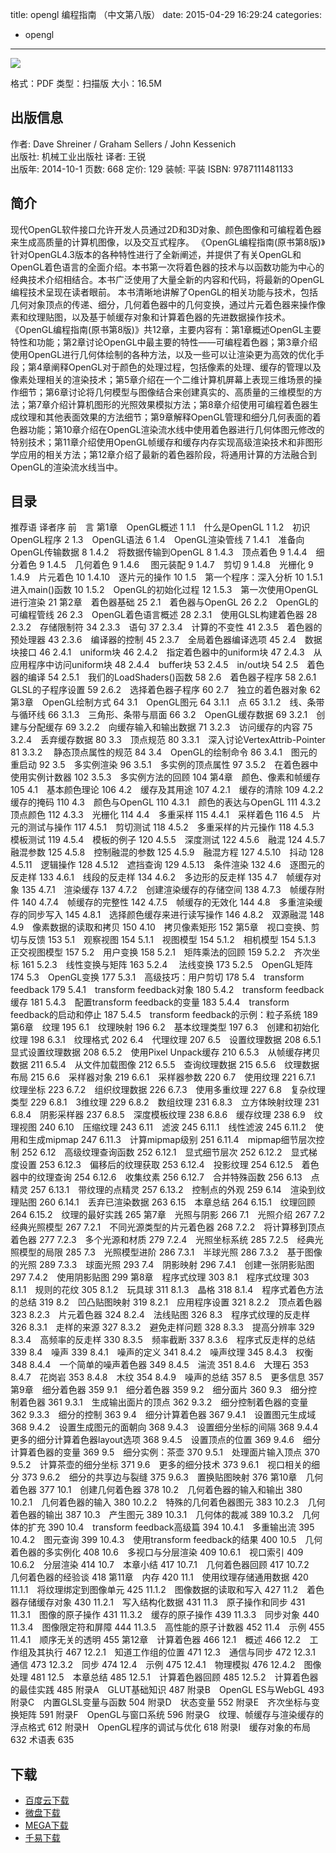 title: opengl 编程指南 （中文第八版）
date: 2015-04-29 16:29:24
categories:
  - opengl
---

![](http://img3.douban.com/lpic/s27729014.jpg)

格式：PDF
类型：扫描版
大小：16.5M

<!--more-->

## 出版信息 ##

作者: Dave Shreiner / Graham Sellers / John Kessenich  
出版社: 机械工业出版社
译者: 王锐  
出版年: 2014-10-1
页数: 668
定价: 129
装帧: 平装
ISBN: 9787111481133

## 简介 ##

现代OpenGL软件接口允许开发人员通过2D和3D对象、颜色图像和可编程着色器来生成高质量的计算机图像，以及交互式程序。
《OpenGL编程指南(原书第8版)》针对OpenGL4.3版本的各种特性进行了全新阐述，并提供了有关OpenGL和OpenGL着色语言的全面介绍。本书第一次将着色器的技术与以函数功能为中心的经典技术介绍相结合。本书广泛使用了大量全新的内容和代码，将最新的OpenGL编程技术呈现在读者眼前。
本书清晰地讲解了OpenGL的相关功能与技术，包括几何对象顶点的传递、细分，几何着色器中的几何变换，通过片元着色器来操作像素和纹理贴图，以及基于帧缓存对象和计算着色器的先进数据操作技术。
《OpenGL编程指南(原书第8版)》共12章，主要内容有：第1章概述OpenGL主要特性和功能；第2章讨论OpenGL中最主要的特性——可编程着色器；第3章介绍使用OpenGL进行几何体绘制的各种方法，以及一些可以让渲染更为高效的优化手段；第4章阐释OpenGL对于颜色的处理过程，包括像素的处理、缓存的管理以及像素处理相关的渲染技术；第5章介绍在一个二维计算机屏幕上表现三维场景的操作细节；第6章讨论将几何模型与图像结合来创建真实的、高质量的三维模型的方法；第7章介绍计算机图形的光照效果模拟方法；第8章介绍使用可编程着色器生成纹理和其他表面效果的方法细节；第9章解释OpenGL管理和细分几何表面的着色器功能；第10章介绍在OpenGL渲染流水线中使用着色器进行几何体图元修改的特别技术；第11章介绍使用OpenGL帧缓存和缓存内存实现高级渲染技术和非图形学应用的相关方法；第12章介绍了最新的着色器阶段，将通用计算的方法融合到OpenGL的渲染流水线当中。

## 目录 ##

推荐语
译者序
前　言
第1章　OpenGL概述 1
1.1　什么是OpenGL 1
1.2　初识OpenGL程序 2
1.3　OpenGL语法 6
1.4　OpenGL渲染管线 7
1.4.1　准备向OpenGL传输数据 8
1.4.2　将数据传输到OpenGL 8
1.4.3　顶点着色 9
1.4.4　细分着色 9
1.4.5　几何着色 9
1.4.6 　图元装配 9
1.4.7　剪切 9
1.4.8　光栅化 9
1.4.9　片元着色 10
1.4.10　逐片元的操作 10
1.5　第一个程序：深入分析 10
1.5.1　进入main()函数 10
1.5.2　OpenGL的初始化过程 12
1.5.3　第一次使用OpenGL进行渲染 21
第2章　着色器基础 25
2.1　着色器与OpenGL 26
2.2　OpenGL的可编程管线 26
2.3　OpenGL着色语言概述 28
2.3.1　使用GLSL构建着色器 28
2.3.2　存储限制符 34
2.3.3　语句 37
2.3.4　计算的不变性 41
2.3.5　着色器的预处理器 43
2.3.6　编译器的控制 45
2.3.7　全局着色器编译选项 45
2.4　数据块接口 46
2.4.1　uniform块 46
2.4.2　指定着色器中的uniform块 47
2.4.3　从应用程序中访问uniform块 48
2.4.4　buffer块 53
2.4.5　in/out块 54
2.5　着色器的编译 54
2.5.1　我们的LoadShaders()函数 58
2.6　着色器子程序 58
2.6.1　GLSL的子程序设置 59
2.6.2　选择着色器子程序 60
2.7　独立的着色器对象 62
第3章　OpenGL绘制方式 64
3.1　OpenGL图元 64
3.1.1　点 65
3.1.2　线、条带与循环线 66
3.1.3　三角形、条带与扇面 66
3.2　OpenGL缓存数据 69
3.2.1　创建与分配缓存 69
3.2.2　向缓存输入和输出数据 71
3.2.3　访问缓存的内容 75
3.2.4　丢弃缓存数据 80
3.3　顶点规范 80
3.3.1　深入讨论VertexAttrib-Pointer 81
3.3.2　 静态顶点属性的规范 84
3.4　OpenGL的绘制命令 86
3.4.1　图元的重启动 92
3.5　多实例渲染 96
3.5.1　多实例的顶点属性 97
3.5.2　在着色器中使用实例计数器 102
3.5.3　多实例方法的回顾 104
第4章　颜色、像素和帧缓存 105
4.1　基本颜色理论 106
4.2　缓存及其用途 107
4.2.1　缓存的清除 109
4.2.2　缓存的掩码 110
4.3　颜色与OpenGL 110
4.3.1　颜色的表达与OpenGL 111
4.3.2　顶点颜色 112
4.3.3　光栅化 114
4.4　多重采样 115
4.4.1　采样着色 116
4.5　片元的测试与操作 117
4.5.1　剪切测试 118
4.5.2　多重采样的片元操作 118
4.5.3　模板测试 119
4.5.4　模板的例子 120
4.5.5　深度测试 122
4.5.6　融混 124
4.5.7　融混参数 125
4.5.8　控制融混的参数 125
4.5.9　融混方程 127
4.5.10　抖动 128
4.5.11　逻辑操作 128
4.5.12　遮挡查询 129
4.5.13　条件渲染 132
4.6　逐图元的反走样 133
4.6.1　线段的反走样 134
4.6.2　多边形的反走样 135
4.7　帧缓存对象 135
4.7.1　渲染缓存 137
4.7.2　创建渲染缓存的存储空间 138
4.7.3　帧缓存附件 140
4.7.4　帧缓存的完整性 142
4.7.5　帧缓存的无效化 144
4.8　多重渲染缓存的同步写入 145
4.8.1　选择颜色缓存来进行读写操作 146
4.8.2　双源融混 148
4.9　像素数据的读取和拷贝 150
4.10　拷贝像素矩形 152
第5章　视口变换、剪切与反馈 153
5.1　观察视图 154
5.1.1　视图模型 154
5.1.2　相机模型 154
5.1.3　正交视图模型 157
5.2　用户变换 158
5.2.1　矩阵乘法的回顾 159
5.2.2　齐次坐标 161
5.2.3　线性变换与矩阵 163
5.2.4 　法线变换 173
5.2.5　OpenGL矩阵 174
5.3　OpenGL变换 177
5.3.1　高级技巧：用户剪切 178
5.4　transform feedback 179
5.4.1　transform feedback对象 180
5.4.2　transform feedback缓存 181
5.4.3　配置transform feedback的变量 183
5.4.4　transform feedback的启动和停止 187
5.4.5　transform feedback的示例：粒子系统 189
第6章　纹理 195
6.1　纹理映射 196
6.2　基本纹理类型 197
6.3　创建和初始化纹理 198
6.3.1　纹理格式 202
6.4　代理纹理 207
6.5　设置纹理数据 208
6.5.1　显式设置纹理数据 208
6.5.2　使用Pixel Unpack缓存 210
6.5.3　从帧缓存拷贝数据 211
6.5.4　从文件加载图像 212
6.5.5　查询纹理数据 215
6.5.6　纹理数据布局 215
6.6　采样器对象 219
6.6.1　采样器参数 220
6.7　使用纹理 221
6.7.1　纹理坐标 223
6.7.2　组织纹理数据 226
6.7.3　使用多重纹理 227
6.8　复杂纹理类型 229
6.8.1　3维纹理 229
6.8.2　数组纹理 231
6.8.3　立方体映射纹理 231
6.8.4　阴影采样器 237
6.8.5　深度模板纹理 238
6.8.6　缓存纹理 238
6.9　纹理视图 240
6.10　压缩纹理 243
6.11　滤波 245
6.11.1　线性滤波 245
6.11.2　使用和生成mipmap 247
6.11.3　计算mipmap级别 251
6.11.4　mipmap细节层次控制 252
6.12　高级纹理查询函数 252
6.12.1　显式细节层次 252
6.12.2　显式梯度设置 253
6.12.3　偏移后的纹理获取 253
6.12.4　投影纹理 254
6.12.5　着色器中的纹理查询 254
6.12.6　收集纹素 256
6.12.7　合并特殊函数 256
6.13　点精灵 257
6.13.1　带纹理的点精灵 257
6.13.2　控制点的外观 259
6.14　渲染到纹理贴图 260
6.14.1　丢弃已渲染数据 263
6.15　本章总结 264
6.15.1　纹理回顾 264
6.15.2　纹理的最好实践 265
第7章　光照与阴影 266
7.1　光照介绍 267
7.2　经典光照模型 267
7.2.1　不同光源类型的片元着色器 268
7.2.2　将计算移到顶点着色器 277
7.2.3　多个光源和材质 279
7.2.4　光照坐标系统 285
7.2.5　经典光照模型的局限 285
7.3　光照模型进阶 286
7.3.1　半球光照 286
7.3.2　基于图像的光照 289
7.3.3　球面光照 293
7.4　阴影映射 296
7.4.1　创建一张阴影贴图 297
7.4.2　使用阴影贴图 299
第8章　程序式纹理 303
8.1　程序式纹理 303
8.1.1　规则的花纹 305
8.1.2　玩具球 311
8.1.3　晶格 318
8.1.4　程序式着色方法的总结 319
8.2　凹凸贴图映射 319
8.2.1　应用程序设置 321
8.2.2　顶点着色器 323
8.2.3　片元着色器 324
8.2.4　法线贴图 326
8.3　程序式纹理的反走样 326
8.3.1　走样的来源 327
8.3.2　避免走样问题 328
8.3.3　提高分辨率 329
8.3.4　高频率的反走样 330
8.3.5　频率截断 337
8.3.6　程序式反走样的总结 339
8.4　噪声 339
8.4.1　噪声的定义 341
8.4.2　噪声纹理 345
8.4.3　权衡 348
8.4.4　一个简单的噪声着色器 349
8.4.5　湍流 351
8.4.6　大理石 353
8.4.7　花岗岩 353
8.4.8　木纹 354
8.4.9　噪声的总结 357
8.5　更多信息 357
第9章　细分着色器 359
9.1　细分着色器 359
9.2　细分面片 360
9.3　细分控制着色器 361
9.3.1　生成输出面片的顶点 362
9.3.2　细分控制着色器的变量 362
9.3.3　细分的控制 363
9.4　细分计算着色器 367
9.4.1　设置图元生成域 368
9.4.2　设置生成图元的面朝向 368
9.4.3　设置细分坐标的间隔 368
9.4.4　更多的细分计算着色器layout选项 368
9.4.5　设置顶点的位置 369
9.4.6　细分计算着色器的变量 369
9.5　细分实例：茶壶 370
9.5.1　处理面片输入顶点 370
9.5.2　计算茶壶的细分坐标 371
9.6　更多的细分技术 373
9.6.1　视口相关的细分 373
9.6.2　细分的共享边与裂缝 375
9.6.3　置换贴图映射 376
第10章　几何着色器 377
10.1　创建几何着色器 378
10.2　几何着色器的输入和输出 380
10.2.1　几何着色器的输入 380
10.2.2　特殊的几何着色器图元 383
10.2.3　几何着色器的输出 387
10.3　产生图元 389
10.3.1　几何体的裁减 389
10.3.2　几何体的扩充 390
10.4　transform feedback高级篇 394
10.4.1　多重输出流 395
10.4.2　图元查询 399
10.4.3　使用transform feedback的结果 400
10.5　几何着色器的多实例化 408
10.6　多视口与分层渲染 409
10.6.1　视口索引 409
10.6.2　分层渲染 414
10.7　本章小结 417
10.7.1　几何着色器回顾 417
10.7.2　几何着色器的经验谈 418
第11章　内存 420
11.1　使用纹理存储通用数据 420
11.1.1　将纹理绑定到图像单元 425
11.1.2　图像数据的读取和写入 427
11.2　着色器存储缓存对象 430
11.2.1　写入结构化数据 431
11.3　原子操作和同步 431
11.3.1　图像的原子操作 431
11.3.2　缓存的原子操作 439
11.3.3　同步对象 440
11.3.4　图像限定符和屏障 444
11.3.5　高性能的原子计数器 452
11.4　示例 455
11.4.1　顺序无关的透明 455
第12章　计算着色器 466
12.1　概述 466
12.2　工作组及其执行 467
12.2.1　知道工作组的位置 471
12.3　通信与同步 472
12.3.1　通信 473
12.3.2　同步 474
12.4　示例 475
12.4.1　物理模拟 476
12.4.2　图像处理 481
12.5　本章总结 485
12.5.1　计算着色器回顾 485
12.5.2　计算着色器的最佳实践 485
附录A　GLUT基础知识 487
附录B　OpenGL ES与WebGL 493
附录C　内置GLSL变量与函数 504
附录D　状态变量 552
附录E　齐次坐标与变换矩阵 591
附录F　OpenGL与窗口系统 596
附录G　纹理、帧缓存与渲染缓存的浮点格式 612
附录H　OpenGL程序的调试与优化 618
附录I　缓存对象的布局 632
术语表 635

## 下载 ##

* [百度云下载](http://pan.baidu.com/s/1c0DcRNa)
* [微盘下载](http://vdisk.weibo.com/s/aADaW4YRFzB7P)
* [MEGA下载](https://mega.co.nz/#!OUMTmTZZ!jc3rr0MCG6lk4C0aA1afv-j_pvynOKoerw3Vh1rbnMo)
* [千易下载](http://1000eb.com/1eulf)

<!-- 7e
* [微盘下载](http://vdisk.weibo.com/s/aADaW4YRP1k2M)
* [百度云下载](http://pan.baidu.com/s/1dDvUu7f)
* [MEGA下载](https://mega.co.nz/#!qREngJjA!0-vGIAwXM5wb8STEfEmPJ7u1f2xc1NJ7N_5No0Iv4fU)
-->

